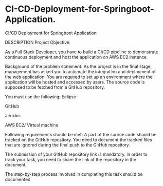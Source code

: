 # CI-CD-Deployment-for-Springboot-Application.
CI/CD Deployment for Springboot Application.

DESCRIPTION
Project Objective:

As a Full Stack Developer, you have to build a CI/CD pipeline to demonstrate continuous deployment and host the application on AWS EC2 instance.

Background of the problem statement:
As the project is in the final stage, management has asked you to automate the integration and deployment of the web application. You are required to set up an environment where the application will be hosted and accessed by users. The source code is supposed to be fetched from a GitHub repository.

You must use the following:
Eclipse

GitHub

Jenkins

AWS EC2/ Virtual machine

Following requirements should be met:
A part of the source code should be tracked on the GitHub repository. You need to document the tracked files that are ignored during the final push to the GitHub repository.

The submission of your GitHub repository link is mandatory. In order to track your task, you need to share the link of the repository in the document.

The step-by-step process involved in completing this task should be documented.
